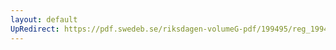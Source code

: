 ```yaml
---
layout: default
UpRedirect: https://pdf.swedeb.se/riksdagen-volumeG-pdf/199495/reg_199495/reg_199495_0254.pdf
---
```

